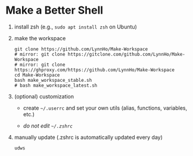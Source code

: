 # Make a Better Shell
1. install zsh (e.g., `sudo apt install zsh` on Ubuntu)
2. make the workspace

    ```console
    git clone https://github.com/LynnHo/Make-Workspace
    # mirror: git clone https://gitclone.com/github.com/LynnHo/Make-Workspace
    # mirror: git clone https://ghproxy.com/https://github.com/LynnHo/Make-Workspace
    cd Make-Workspace
    bash make_workspace_stable.sh
    # bash make_workspace_latest.sh
    ```

3. (optional) customization

   + create `~/.userrc` and set your own utils (alias, functions, variables, etc.)
  
   + *do not edit `~/.zshrc`*

5. manually update (.zshrc is automatically updated every day)

    ```console
    udws
    ```
